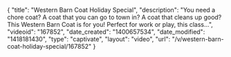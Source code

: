 {
    "title": "Western Barn Coat Holiday Special",
    "description": "You need a chore coat? A coat that you can go to town in? A coat that cleans up good? This Western Barn Coat is for you! Perfect for work or play, this class...",
    "videoid": "167852",
    "date_created": "1400657534",
    "date_modified": "1418181430",
    "type": "captivate",
    "layout": "video",
    "url": "\/v\/western-barn-coat-holiday-special\/167852"
}